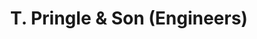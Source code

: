 ---
title: T. Pringle & Son (Engineers)
layout: about
permalink: /pringle.html
# include CollectionBuilder info at bottom
# credits: true
# Edit the markdown on in this file to describe your collection
# Look in _includes/feature for options to easily add features to the page
---